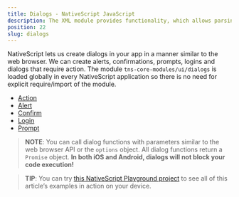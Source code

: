 ```yaml
---
title: Dialogs - NativeScript JavaScript
description: The XML module provides functionality, which allows parsing an XML content in NativeSciprt. The module enables searching for specific attribute and its value or taking the data(e.g. `text` value) locked between the XML elements.
position: 22
slug: dialogs
---
```

NativeScript lets us create dialogs in your app in a manner similar to the web browser. 
We can create alerts, confirmations, prompts, logins and dialogs that require action.
The module `tns-core-modules/ui/dialogs` is loaded globally in every NativeScript application so 
there is no need for explicit require/import of the module.

* [Action](#action)
* [Alert](#alert)
* [Confirm](#confirm)
* [Login](#login)
* [Prompt](#prompt)


> **NOTE**: You can call dialog functions with parameters similar to the web browser API or the `options` object. All dialog functions return a `Promise` object. **In both iOS and Android, dialogs will not block your code execution!**

> **TIP**: You can try [this NativeScript Playground project](https://play.nativescript.org/?template=play-ng&id=dWQhV7) to see all of this article’s examples in action on your device.